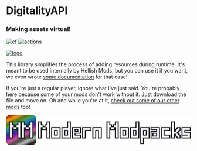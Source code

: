 # DigitalityAPI
### Making assets virtual!

[![cf](https://cf.way2muchnoise.eu/digitality_downloads.svg)](https://www.curseforge.com/minecraft/mc-mods/digitality)
[![actions](https://github.com/hellish-mods/DigitalityAPI/actions/workflows/build.yml/badge.svg)](https://github.com/hellish-mods/DigitalityAPI)

[![logo](hhttps://raw.githubusercontent.com/Hellish-Mods/DigitalityAPI/main/src/main/resources/assets/digitality/icon.png)](https://www.curseforge.com/minecraft/mc-mods/digitality)

This library simplifies the process of adding resources during runtime. It's meant to be used internally by Hellish Mods, but you can use it if you want, we even wrote [some documentation](https://wiki.modernmodpacks.site/wiki/v/hellish-mods/digitality) for that case!

If you're just a regular player, ignore what I've just said. You're probably here because some of your mods don't work without it. Just download the file and move on. Oh and while you're at it, [check out some of our other mods](https://www.curseforge.com/members/hellishmods/projects) too!

[![MMLogo](https://raw.githubusercontent.com/Modern-Modpacks/assets/main/big_logo.png)](https://modernmodpacks.site)